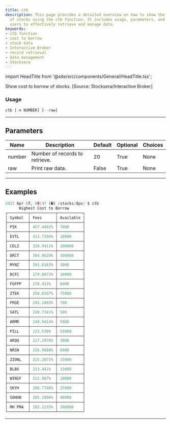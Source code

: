 ```yaml
---
title: ctb
description: This page provides a detailed overview on how to show the cost to borrow
  of stocks using the ctb function. It includes usage, parameters, and examples, helping
  users to effectively retrieve and manage data.
keywords:
- ctb function
- cost to borrow
- stock data
- Interactive Broker
- record retrieval
- data management
- Stocksera
---
```


import HeadTitle from '@site/src/components/General/HeadTitle.tsx';

<HeadTitle title="stocks/dps/ctb - Reference | OpenBB Terminal Docs" />

Show cost to borrow of stocks. [Source: Stocksera/Interactive Broker]

### Usage

```python
ctb [-n NUMBER] [--raw]
```

---

## Parameters

| Name | Description | Default | Optional | Choices |
| ---- | ----------- | ------- | -------- | ------- |
| number | Number of records to retrieve. | 20 | True | None |
| raw | Print raw data. | False | True | None |


---

## Examples

```python
2022 Apr 07, 09:47 (�) /stocks/dps/ $ ctb
      Highest Cost to Borrow
┌─────────┬───────────┬───────────┐
│ Symbol  │ Fees      │ Available │
├─────────┼───────────┼───────────┤
│ PIK     │ 457.4402% │ 7000      │
├─────────┼───────────┼───────────┤
│ EVTL    │ 413.7294% │ 10000     │
├─────────┼───────────┼───────────┤
│ CELZ    │ 330.9411% │ 100000    │
├─────────┼───────────┼───────────┤
│ DRCT    │ 304.9628% │ 300000    │
├─────────┼───────────┼───────────┤
│ MYNZ    │ 291.8163% │ 3000      │
├─────────┼───────────┼───────────┤
│ DCFC    │ 279.0673% │ 10000     │
├─────────┼───────────┼───────────┤
│ FGFPP   │ 278.422%  │ 8000      │
├─────────┼───────────┼───────────┤
│ ZTEK    │ 250.0307% │ 75000     │
├─────────┼───────────┼───────────┤
│ FRGE    │ 245.1883% │ 700       │
├─────────┼───────────┼───────────┤
│ SATL    │ 240.7341% │ 500       │
├─────────┼───────────┼───────────┤
│ ARMR    │ 240.5414% │ 5000      │
├─────────┼───────────┼───────────┤
│ PILL    │ 223.538%  │ 55000     │
├─────────┼───────────┼───────────┤
│ ARQQ    │ 217.3978% │ 3000      │
├─────────┼───────────┼───────────┤
│ NRSN    │ 216.9888% │ 6000      │
├─────────┼───────────┼───────────┤
│ ZIONL   │ 215.2871% │ 35000     │
├─────────┼───────────┼───────────┤
│ BLBX    │ 213.441%  │ 15000     │
├─────────┼───────────┼───────────┤
│ WINSF   │ 212.907%  │ 10000     │
├─────────┼───────────┼───────────┤
│ SKYH    │ 206.7746% │ 25000     │
├─────────┼───────────┼───────────┤
│ SOHON   │ 205.1096% │ 40000     │
├─────────┼───────────┼───────────┤
│ MH PRA  │ 202.1235% │ 100000    │
└─────────┴───────────┴───────────┘
```
---
